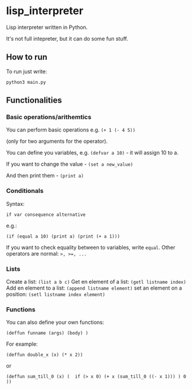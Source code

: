 # lisp_interpreter
Lisp interpreter written in Python.

It's not full intepreter, but it can do some fun stuff.

## How to run
To run just write:

`python3 main.py`


## Functionalities

### Basic operations/arithemtics

You can perform basic operations e.g. `(+ 1 (- 4 5))`

(only for two arguments for the operator).

You can define you variables, e.g. `(defvar a 10)` - it will assign 10 to a.

If you want to change the value - `(set a new_value)`

And then print them - `(print a)`


### Conditionals

Syntax:

`if var consequence alternative`

e.g.:

`(if (equal a 10) (print a) (print (+ a 1)))`

If you want to check equality between to variables, write `equal`. Other operators are normal: `>, >=, ... `

### Lists

Create a list: `(list a b c)`
Get en element of a list: `(getl listname index)`
Add en element to a list: `(append listname element)`
set an element on a position: `(setl listname index element)`


### Functions

You can also define your own functions:

`(deffun funname (args) (body) )`

For example:

`(deffun double_x (x) (* x 2))`

or

`(deffun sum_till_0 (x) (  if (> x 0) (+ x (sum_till_0 ((- x 1))) ) 0 ))`